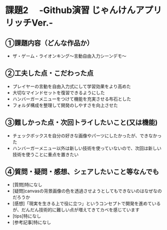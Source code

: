 # 課題2　 -Github演習 じゃんけんアプリ リッチVer.-

## ①課題内容（どんな作品か）
- ザ・ゲーム・ライオンキング〜言動自由入力シーンデモ〜

## ②工夫した点・こだわった点
- プレイヤーの言動を自由入力式にして学習効果をより高めた
- 大切なマインドセットを復習できるようにした
- ハンバーガーメニューをつけて機能を充実させる布石とした
- フォルダ構成を整理して開発のしやすさを向上させた

## ③難しかった点・次回トライしたいこと(又は機能)
- チェックボックスを自分の好きな画像やパーツにしたかったが、できなかった
- ハンバーガーメニュー以外は新しい技術を使っていないので、次回は新しい技術を使うことに重点を置きたい

## ④質問・疑問・感想、シェアしたいこと等なんでも
- [質問]特になし
- [疑問]canvasの背景画像の色を透過させようとしてもできないのはなぜなのだろうか
- [感想]「現実を生きる上で役に立つ」というコンセプトで開発を進めているが、だんだん技術的に難しい点が増えてきてカベを感じています
- [tips]特になし
- [参考記事]特になし
